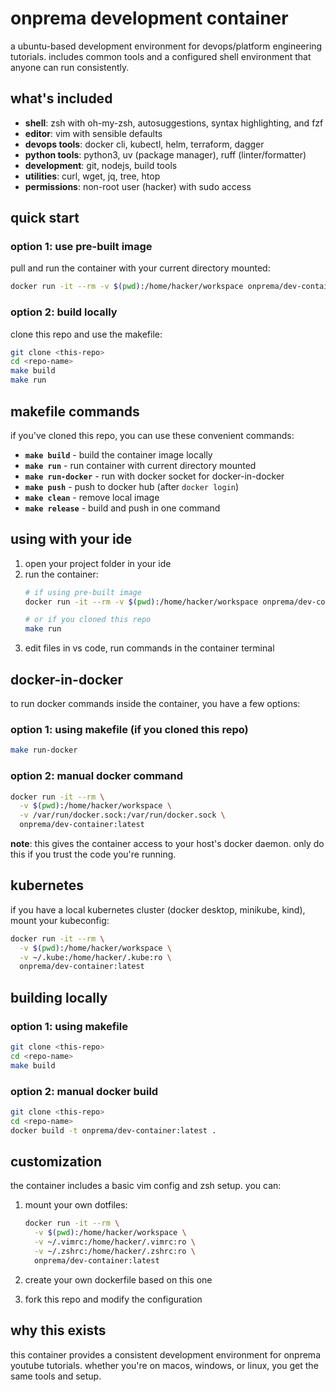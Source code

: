 # onprema development container

a ubuntu-based development environment for devops/platform engineering tutorials. includes common tools and a configured shell environment that anyone can run consistently.

## what's included

- **shell**: zsh with oh-my-zsh, autosuggestions, syntax highlighting, and fzf
- **editor**: vim with sensible defaults
- **devops tools**: docker cli, kubectl, helm, terraform, dagger
- **python tools**: python3, uv (package manager), ruff (linter/formatter)
- **development**: git, nodejs, build tools
- **utilities**: curl, wget, jq, tree, htop
- **permissions**: non-root user (hacker) with sudo access

## quick start

### option 1: use pre-built image

pull and run the container with your current directory mounted:

```bash
docker run -it --rm -v $(pwd):/home/hacker/workspace onprema/dev-container:latest
```

### option 2: build locally

clone this repo and use the makefile:

```bash
git clone <this-repo>
cd <repo-name>
make build
make run
```

## makefile commands

if you've cloned this repo, you can use these convenient commands:

- **`make build`** - build the container image locally
- **`make run`** - run container with current directory mounted
- **`make run-docker`** - run with docker socket for docker-in-docker
- **`make push`** - push to docker hub (after `docker login`)
- **`make clean`** - remove local image
- **`make release`** - build and push in one command

## using with your ide

1. open your project folder in your ide
2. run the container:
   ```bash
   # if using pre-built image
   docker run -it --rm -v $(pwd):/home/hacker/workspace onprema/dev-container:latest

   # or if you cloned this repo
   make run
   ```
3. edit files in vs code, run commands in the container terminal

## docker-in-docker

to run docker commands inside the container, you have a few options:

### option 1: using makefile (if you cloned this repo)
```bash
make run-docker
```

### option 2: manual docker command
```bash
docker run -it --rm \
  -v $(pwd):/home/hacker/workspace \
  -v /var/run/docker.sock:/var/run/docker.sock \
  onprema/dev-container:latest
```

**note**: this gives the container access to your host's docker daemon. only do this if you trust the code you're running.

## kubernetes

if you have a local kubernetes cluster (docker desktop, minikube, kind), mount your kubeconfig:

```bash
docker run -it --rm \
  -v $(pwd):/home/hacker/workspace \
  -v ~/.kube:/home/hacker/.kube:ro \
  onprema/dev-container:latest
```

## building locally

### option 1: using makefile
```bash
git clone <this-repo>
cd <repo-name>
make build
```

### option 2: manual docker build
```bash
git clone <this-repo>
cd <repo-name>
docker build -t onprema/dev-container:latest .
```

## customization

the container includes a basic vim config and zsh setup. you can:

1. mount your own dotfiles:
   ```bash
   docker run -it --rm \
     -v $(pwd):/home/hacker/workspace \
     -v ~/.vimrc:/home/hacker/.vimrc:ro \
     -v ~/.zshrc:/home/hacker/.zshrc:ro \
     onprema/dev-container:latest
   ```

2. create your own dockerfile based on this one
3. fork this repo and modify the configuration

## why this exists

this container provides a consistent development environment for onprema youtube tutorials. whether you're on macos, windows, or linux, you get the same tools and setup.
